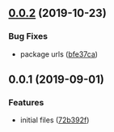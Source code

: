 ## [0.0.2](https://github.com/gavar/mvcs/compare/v/store/0.0.1...v/store/0.0.2) (2019-10-23)


### Bug Fixes

* package urls ([bfe37ca](https://github.com/gavar/mvcs/commit/bfe37ca))

## 0.0.1 (2019-09-01)


### Features

* initial files ([72b392f](https://github.com/gavar/mvcs/commit/72b392f))
